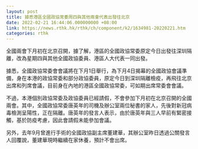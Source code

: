 ```yaml
---
layout: post
title: 據悉港區全國政協常委周四與其他兩會代表出發往北京
date: 2022-02-21 16:44:06.000000000 +08:00
link: https://news.rthk.hk/rthk/ch/component/k2/1634981-20220221.htm
categories: rthk
---
```


全國兩會下月初在北京召開，據了解，港區的全國政協常委原定今日出發往深圳隔離，改為星期四與其他全國政協委員、港區人大代表一同出發。

據悉，全國政協常委會會議將在下月1日舉行，為下月4日揭幕的全國政協會議準備，身在本港的政協常委和部分政協委員，原定今日到深圳隔離檢疫，再飛往北京出席和列席會議，目前身在內地的港區全國政協常委，可如期出席常委會會議。

不過，本港個別政協常委及政協委員已經請假，不會參加下月初在北京召開的全國兩會。其中，全國政協常委唐英年的司機及辦公室兩位秘書的家人，先後對新冠病毒檢測呈陽性，正在隔離。唐英年的發言人表示，由於唐英年與三人早前有緊密接觸，基於防疫考慮，因此會請假未能參加會議。

另外，去年9月曾進行手術的全國政協副主席董建華，其辦公室昨日透過公關發言人回覆說，董建華現時繼續在家休養，預計不會出席。
